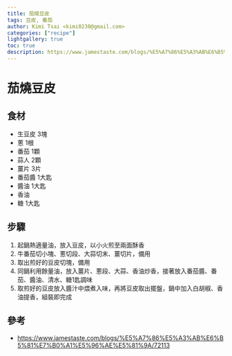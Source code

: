 ```yaml
---
title: 茄燒豆皮
tags: 豆皮, 番茄
author: Kimi Tsai <kimi0230@gmail.com>
categories: ["recipe"]
lightgallery: true
toc: true
description: https://www.jamestaste.com/blogs/%E5%A7%86%E5%A3%AB%E6%B5%81%E7%B0%A1%E5%96%AE%E5%81%9A/72113
---
```

# 茄燒豆皮

## 食材
* 生豆皮 3塊
* 蔥 1根
* 番茄 1顆
* 蒜人 2顆
* 薑片 3片
* 番茄醬 1大匙
* 醬油 1大匙
* 香油
* 糖 1大匙

## 步驟
1. 起鍋熱適量油，放入豆皮，以小火煎至兩面酥香
2. 牛番茄切小塊、蔥切段、大蒜切末、薑切片，備用
3. 取出煎好的豆皮切塊，備用
4. 同鍋利用餘量油，放入薑片、蔥段、大蒜、香油炒香，接著放入番茄醬、番茄、醬油、清水、糖1匙調味
5. 取煎好的豆皮放入醬汁中煨煮入味，再將豆皮取出擺盤，鍋中加入白胡椒、香油提香，組裝即完成


## 參考
* https://www.jamestaste.com/blogs/%E5%A7%86%E5%A3%AB%E6%B5%81%E7%B0%A1%E5%96%AE%E5%81%9A/72113
